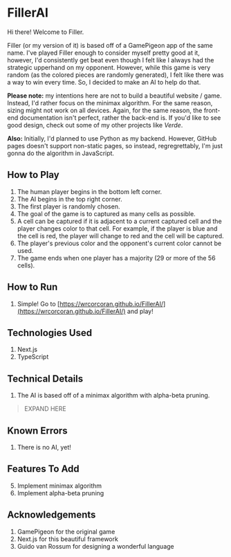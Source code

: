 # FillerAI
Hi there! Welcome to Filler.

Filler (or my version of it) is based off of a GamePigeon app of the same name.
I've played Filler enough to consider myself pretty good at it, however, I'd consistently get beat even though I felt like I always had the strategic upperhand on my opponent. However, while this game is very random (as the colored pieces are randomly generated), I felt like there was a way to win every time. So, I decided to make an AI to help do that.

**Please note:** my intentions here are not to build a beautiful website / game. Instead, I'd rather focus on the minimax algorithm. For the same reason, sizing might not work on all devices. Again, for the same reason, the front-end documentation isn't perfect, rather the back-end is. If you'd like to see good design, check out some of my other projects like *Verde*.  

**Also:** Initially, I'd planned to use Python as my backend. However, GitHub pages doesn't support non-static pages, so instead, regregrettably, I'm just gonna do the algorithm in JavaScript. 

## How to Play
1. The human player begins in the bottom left corner.
2. The AI begins in the top right corner.
3. The first player is randomly chosen.
4. The goal of the game is to captured as many cells as possible.
5. A cell can be captured if it is adjacent to a current captured cell and the player changes color to that cell. For example, if the player is blue and the cell is red, the player will change to red and the cell will be captured.
6. The player's previous color and the opponent's current color cannot be used.
7. The game ends when one player has a majority (29 or more of the 56 cells).

## How to Run
1. Simple! Go to [https://wrcorcoran.github.io/FillerAI/](https://wrcorcoran.github.io/FillerAI/) and play!

## Technologies Used
1. Next.js
2. TypeScript

## Technical Details
1. The AI is based off of a minimax algorithm with alpha-beta pruning.
> EXPAND HERE

## Known Errors
1. There is no AI, yet!

## Features To Add
5. Implement minimax algorithm
6. Implement alpha-beta pruning

## Acknowledgements
1. GamePigeon for the original game
2. Next.js for this beautiful framework
3. Guido van Rossum for designing a wonderful language

